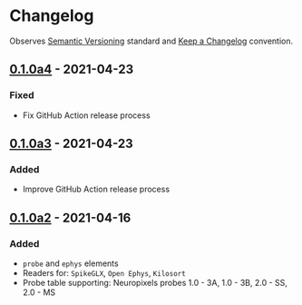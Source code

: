 # Changelog

Observes [Semantic Versioning](https://semver.org/spec/v2.0.0.html) standard and [Keep a Changelog](https://keepachangelog.com/en/1.0.0/) convention.

## [0.1.0a4] - 2021-04-23
### Fixed 
+ Fix GitHub Action release process

## [0.1.0a3] - 2021-04-23
### Added 
+ Improve GitHub Action release process

## [0.1.0a2] - 2021-04-16
### Added 
+ `probe` and `ephys` elements
+ Readers for: `SpikeGLX`, `Open Ephys`, `Kilosort`
+ Probe table supporting: Neuropixels probes 1.0 - 3A, 1.0 - 3B, 2.0 - SS, 2.0 - MS


[0.1.0a4]: https://github.com/datajoint/element-array-ephys/compare/0.1.0a3...0.1.0a4
[0.1.0a3]: https://github.com/datajoint/element-array-ephys/compare/0.1.0a2...0.1.0a3
[0.1.0a2]: https://github.com/datajoint/element-array-ephys/releases/tag/0.1.0a2